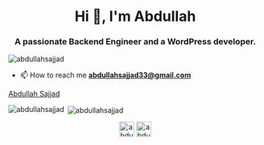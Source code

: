 <script type="text/javascript" src="https://platform.linkedin.com/badges/js/profile.js" async defer></script>
<h1 align="center">Hi 👋, I'm Abdullah</h1>
<h3 align="center">A passionate Backend Engineer and a WordPress developer.</h3>

<p align="left"> <img src="https://komarev.com/ghpvc/?username=abdullahsajjad" alt="abdullahsajjad" /> </p>

- 📫 How to reach me **abdullahsajjad33@gmail.com**
<div class="LI-profile-badge"  data-version="v1" data-size="large" data-locale="en_US" data-type="horizontal" data-theme="light" data-vanity="abdullahsajjad"><a class="LI-simple-link" href='https://pk.linkedin.com/in/abdullahsajjad?trk=profile-badge'>Abdullah Sajjad</a></div>
<p><img align="left" src="https://github-readme-stats.vercel.app/api/top-langs/?username=abdullahsajjad&layout=compact" alt="abdullahsajjad" /></p>

<p>&nbsp;<img align="center" src="https://github-readme-stats.vercel.app/api?username=abdullahsajjad&show_icons=true" alt="abdullahsajjad" /></p>

<p align="center">
<a href="https://codepen.io/abdullahsajjad" target="blank"><img align="center" src="https://cdn.jsdelivr.net/npm/simple-icons@3.0.1/icons/codepen.svg" alt="abdullahsajjad" height="30" width="30" /></a>
<a href="https://linkedin.com/in/abdullahsajjad" target="blank"><img align="center" src="https://cdn.jsdelivr.net/npm/simple-icons@3.0.1/icons/linkedin.svg" alt="abdullahsajjad" height="30" width="30" /></a>
</p>
